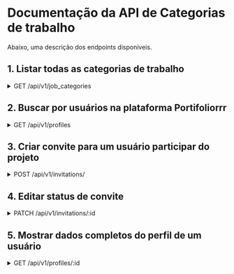 # Documentação da API de Categorias de trabalho

Abaixo, uma descrição dos endpoints disponíveis.


## 1. Listar todas as categorias de trabalho

<details>
<summary>GET /api/v1/job_categories</summary>

<br>

### Endpoint

```shell
GET /api/v1/job_categories
```

Retorna um JSON com atributo `data`, cujo valor é a lista com todas as categorias de trabalho. (Status: 200)

```json
{
  "data": [
    {
      "id": 1,
      "name": "Web Design"
    },
    {
      "id": 2,
      "name": "Programador Full Stack"
    },
    {
      "id": 3,
      "name": "Ruby on Rails"
    }
  ]
}
```

Retorno esperado caso não tenham categorias cadastradas. (Status: 200):

```json
{
  "data": []
}
```

### Erros tratados

Erro interno de servidor (Status: 500)

Retorno esperado:

```json
{
  { "error": "Houve um erro interno no servidor ao processar sua solicitação." }
}
```
</details>

## 2. Buscar por usuários na plataforma Portifoliorrr

<details>
<summary>GET /api/v1/profiles</summary>

<br>

### Endpoint

query: Parâmetro que recebe string de nome da categoria ou descrição da categoria de trabalho.

```shell
GET /api/v1/profiles/search=query
```

Retorna uma lista com todos os usuários referentes a busca. (Status: 200)

```json
{
  "data": [{ "profile_id": 1,
              "full_name": "João CampusCode Almeida",
              "job_categories": [
                                  { "name": "Web Design",
                                    "description": null },
                                  { "name": "Programador Full Stack",
                                    "description": null },
                                  { "name": "Ruby on Rails",
                                    "description": "Especialista em Rails" }
                                ]
            },
            { "profile_i": 3,
              "full_name": "Gabriel Campos",
              "job_categories": [
                                  { "name": "Web Design",
                                    "description": null },
                                  { "name": "Ruby on Rails",
                                    "description": "faço umas app daora" },
                                  { "name": "Programador Full Stack",
                                    "description": "faço umas app loka"}
                                ]
            }
          ]
}
```

Retorno esperado caso a busca não retorne resultados. (Status: 200):

```json
  []
```

### Erros tratados

Erro interno de servidor (Status: 500)

Retorno esperado:

```json
{
  "error": ["Houve um erro interno no servidor ao processar sua solicitação."]
}
```

Resultados para query de busca vazia (Status: 200)

Quando a busca é feita sem informar o parâmetro query. Retorna todos os usuários disponíveis para trabalhos. Exemplo de resposta para requisição sem query:

```shell
GET /api/v1/profiles/search?search=

GET /api/v1/profiles/search/
```

Retorno esperado:

```json
{
  "data": [{ "profile_id": 1,
            "full_name": "João CampusCode Almeida",
            "job_categories": [
                                { "name": "Web Design",
                                  "description": null },
                                { "name": "Programador Full Stack",
                                  "description": null },
                                { "name": "Ruby on Rails",
                                  "description": "Especialista em Rails" }
                              ]
            },
            { "profile_id": 2,
              "full_name": "Maria CampusCode Almeida",
              "job_categories": [ { "name": "Web Design",
                                    "description": null },
                                  { "name": "Programador Full Stack",
                                    "description": null },
                                  { "name": "Ruby on Rails", 
                                    "description": "Especialista em Rails" } 
                                ] 
            },
            { "profile_id": 3,
              "full_name": "Gabriel Campos",
              "job_categories": [
                                  { "name": "Web Design",
                                    "description": null },
                                  { "name": "Ruby on Rails",
                                    "description": "faço umas app daora" },
                                  { "name": "Programador Full Stack",
                                    "description": "faço umas app loka" }
                                ]
            }
          ]
}
```
</details>

## 3. Criar convite para um usuário participar do projeto

<details>
<summary>POST /api/v1/invitations/</summary>

<br>

### Endpoint


```shell
POST /api/v1/invitations
```

Corpo da requisição:

```json
{
  "invitation": {
                  "profile_id": 3,
                  "project_title": "Projeto Cola?Bora!",
                  "project_description": "Projeto Legal",
                  "project_category": "Tecnologia",
                  "colabora_invitation_id": 1,
                  "message": "Venha participar do meu projeto!",
                  "expiration_date": "2021-12-31"
                }
}
```

Retorno esperado caso a requisição seja bem sucedida. (Status: 201)

```json
{
  "data": {
            "invitation_id": 1
          }
}
```

### Erros tratados

Erro para corpo da requisição vazio (Status: 400)

Resposta:
```json
{
  "error": "Houve um erro ao processar sua solicitação."
}
```

Este erro acontece quando a requisição é feita sem informar o corpo da requisição. Exemplo de requisição que retornará este erro:

campos vazios

```json
{}
```
id de usuário inválido

```json
{
  "invitation": {
                  "profile_id": 999999999999999,
                  etc...
                }
}
```

</details>

## 4. Editar status de convite

<details>
<summary>PATCH /api/v1/invitations/:id</summary>

<br>

### Endpoint

```shell
PATCH /api/v1/invitations/:id
```

Corpo da requisição:

```json
{
  "invitation": {
                  "status": "accepted"
                }
}
```

Retorno esperado caso a requisição seja bem sucedida. (Status: 204)


### Erros tratados

Erro para corpo da requisição vazio (Status: 400)

Resposta:
```json
{
  "error": "Houve um erro ao processar sua solicitação."
}
```

Este erro acontece quando a requisição é feita sem informar o corpo da requisição. Um exemplo de requisição que retornará este erro:

```json
{}
```

Outro exemplo de requisição que retornará este erro:

```json
{
  "invitation": {
                  "status": "XXXinvalid_statusXXX"
                }
}
```

Erro para id de convite inválido (Status: 404)

Este erro acontece quando a requisição é feita com um id de convite que não existe. Exemplo de requisição que retornará este erro:

```shell
PATCH /api/v1/invitations/999999999999999
```

Retorno esperado:

```json
{
  "error": "Não encontrado"
}
```
</details>

## 5. Mostrar dados completos do perfil de um usuário

<details>
<summary>GET /api/v1/profiles/:id</summary>

<br>

### Endpoint

Requisição deve incluir id do perfil

```shell
GET /api/v1/profiles/:id
```

Retorno esperado caso a requisição seja bem sucedida. (Status: 200)

```json

{
  "data": {
            "profile_id": 1,
            "email": "joao@almeida.com",
            "full_name": "João CampusCode Almeida",
            "cover_letter": "Sou profissional organizado, esforçado e apaixonado pelo que faço",
            "professional_infos": [
                                    { "company": "Campus Code",
                                      "position": "Dev",
                                      "start_date": "2022-12-12",
                                      "end_date": "2023-12-12",
                                      "description": "Muito código",
                                      "current_job": false }
                                  ],
            "education_infos": [
                                  { "institution": "Senai",
                                    "course": "Web dev full stack",
                                    "start_date": "2022-12-12",
                                    "end_date": "2023-12-12" },
                                  { "institution": "Senai",
                                    "course": "Web dev full stack",
                                    "start_date": "2022-12-12",
                                    "end_date": "2023-12-12" }
                                ],
            "job_categories": [
                                  { "name": "Web Design",
                                    "description": "Eu uso o Paint." },
                                  { "name": "Programador Full Stack",
                                    "description": "Prefiro Tailwind." },
                                  { "name": "Ruby on Rails",
                                    "description": "Eu amo Rails." }
                              ]
          }
}
```

### Erros tratados

Erro quando a id informada não é encontrada (Status: 404)

Resposta:
```json
{
  "error":"Perfil não existe."
}
```
</details>
